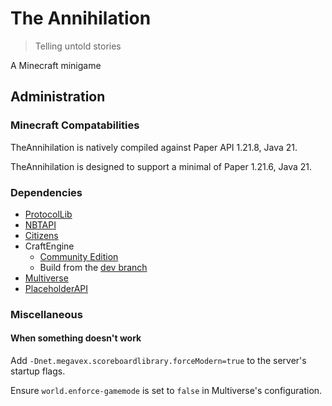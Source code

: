 # The Annihilation
> Telling untold stories

A Minecraft minigame
## Administration
### Minecraft Compatabilities
TheAnnihilation is natively compiled against Paper API 1.21.8, Java 21.

TheAnnihilation is designed to support a minimal of Paper 1.21.6, Java 21.
### Dependencies
- [ProtocolLib](https://ci.dmulloy2.net/job/ProtocolLib/)
- [NBTAPI](https://github.com/tr7zw/Item-NBT-API/releases)
- [Citizens](https://ci.citizensnpcs.co/job/Citizens2/)
- CraftEngine
  - [Community Edition](https://github.com/Xiao-MoMi/craft-engine/releases)
  - Build from the [dev branch](https://github.com/Xiao-MoMi/craft-engine/tree/dev)
- [Multiverse](https://hangar.papermc.io/Multiverse/Multiverse-Core/versions)
- [PlaceholderAPI](https://ci.extendedclip.com/job/PlaceholderAPI/)
### Miscellaneous
#### When something doesn't work
Add `-Dnet.megavex.scoreboardlibrary.forceModern=true` to the server's startup flags.

Ensure `world.enforce-gamemode` is set to `false` in Multiverse's configuration.
